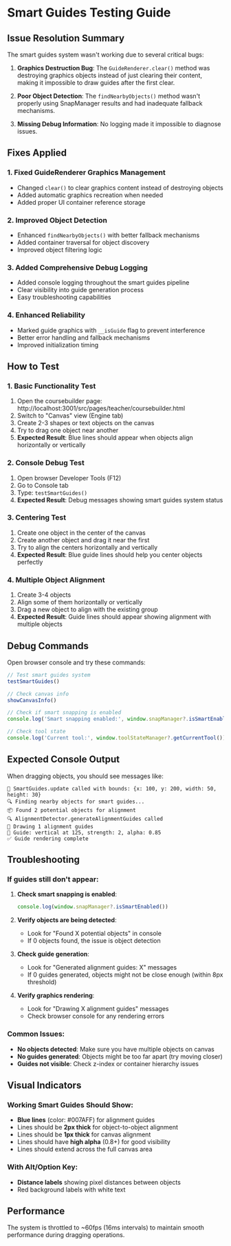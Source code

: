 # Smart Guides Testing Guide

## Issue Resolution Summary

The smart guides system wasn't working due to several critical bugs:

1. **Graphics Destruction Bug**: The `GuideRenderer.clear()` method was destroying graphics objects instead of just clearing their content, making it impossible to draw guides after the first clear.

2. **Poor Object Detection**: The `findNearbyObjects()` method wasn't properly using SnapManager results and had inadequate fallback mechanisms.

3. **Missing Debug Information**: No logging made it impossible to diagnose issues.

## Fixes Applied

### 1. Fixed GuideRenderer Graphics Management
- Changed `clear()` to clear graphics content instead of destroying objects
- Added automatic graphics recreation when needed
- Added proper UI container reference storage

### 2. Improved Object Detection
- Enhanced `findNearbyObjects()` with better fallback mechanisms
- Added container traversal for object discovery
- Improved object filtering logic

### 3. Added Comprehensive Debug Logging
- Added console logging throughout the smart guides pipeline
- Clear visibility into guide generation process
- Easy troubleshooting capabilities

### 4. Enhanced Reliability
- Marked guide graphics with `__isGuide` flag to prevent interference
- Better error handling and fallback mechanisms
- Improved initialization timing

## How to Test

### 1. Basic Functionality Test
1. Open the coursebuilder page: http://localhost:3001/src/pages/teacher/coursebuilder.html
2. Switch to "Canvas" view (Engine tab)
3. Create 2-3 shapes or text objects on the canvas
4. Try to drag one object near another
5. **Expected Result**: Blue lines should appear when objects align horizontally or vertically

### 2. Console Debug Test
1. Open browser Developer Tools (F12)
2. Go to Console tab
3. Type: `testSmartGuides()`
4. **Expected Result**: Debug messages showing smart guides system status

### 3. Centering Test
1. Create one object in the center of the canvas
2. Create another object and drag it near the first
3. Try to align the centers horizontally and vertically
4. **Expected Result**: Blue guide lines should help you center objects perfectly

### 4. Multiple Object Alignment
1. Create 3-4 objects
2. Align some of them horizontally or vertically
3. Drag a new object to align with the existing group
4. **Expected Result**: Guide lines should appear showing alignment with multiple objects

## Debug Commands

Open browser console and try these commands:

```javascript
// Test smart guides system
testSmartGuides()

// Check canvas info
showCanvasInfo()

// Check if smart snapping is enabled
console.log('Smart snapping enabled:', window.snapManager?.isSmartEnabled())

// Check tool state
console.log('Current tool:', window.toolStateManager?.getCurrentTool())
```

## Expected Console Output

When dragging objects, you should see messages like:
```
🔄 SmartGuides.update called with bounds: {x: 100, y: 200, width: 50, height: 30}
🔍 Finding nearby objects for smart guides...
📦 Found 2 potential objects for alignment
🔍 AlignmentDetector.generateAlignmentGuides called
🔵 Drawing 1 alignment guides
🔵 Guide: vertical at 125, strength: 2, alpha: 0.85
✅ Guide rendering complete
```

## Troubleshooting

### If guides still don't appear:

1. **Check smart snapping is enabled**:
   ```javascript
   console.log(window.snapManager?.isSmartEnabled())
   ```

2. **Verify objects are being detected**:
   - Look for "Found X potential objects" in console
   - If 0 objects found, the issue is object detection

3. **Check guide generation**:
   - Look for "Generated alignment guides: X" messages
   - If 0 guides generated, objects might not be close enough (within 8px threshold)

4. **Verify graphics rendering**:
   - Look for "Drawing X alignment guides" messages
   - Check browser console for any rendering errors

### Common Issues:

- **No objects detected**: Make sure you have multiple objects on canvas
- **No guides generated**: Objects might be too far apart (try moving closer)
- **Guides not visible**: Check z-index or container hierarchy issues

## Visual Indicators

### Working Smart Guides Should Show:
- **Blue lines** (color: #007AFF) for alignment guides
- Lines should be **2px thick** for object-to-object alignment
- Lines should be **1px thick** for canvas alignment
- Lines should have **high alpha** (0.8+) for good visibility
- Lines should extend across the full canvas area

### With Alt/Option Key:
- **Distance labels** showing pixel distances between objects
- Red background labels with white text

## Performance

The system is throttled to ~60fps (16ms intervals) to maintain smooth performance during dragging operations.